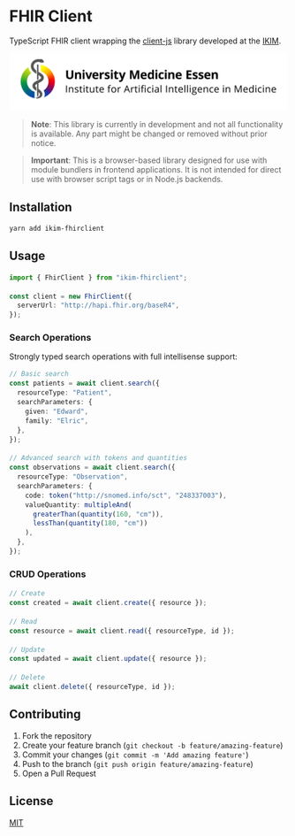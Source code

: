 # FHIR Client

TypeScript FHIR client wrapping the [client-js](https://github.com/smart-on-fhir/client-js) library developed at the [IKIM](https://www.ikim.uk-essen.de/).

<img src="./assets/IKIM_logo.jpg" alt="IKIM Logo" width="600"/>

> **Note**: This library is currently in development and not all functionality is available. Any part might be changed or removed without prior notice.

> **Important**: This is a browser-based library designed for use with module bundlers in frontend applications. It is not intended for direct use with browser script tags or in Node.js backends.

## Installation

```bash
yarn add ikim-fhirclient
```

## Usage

```typescript
import { FhirClient } from "ikim-fhirclient";

const client = new FhirClient({
  serverUrl: "http://hapi.fhir.org/baseR4",
});
```

### Search Operations

Strongly typed search operations with full intellisense support:

```typescript
// Basic search
const patients = await client.search({
  resourceType: "Patient",
  searchParameters: {
    given: "Edward",
    family: "Elric",
  },
});

// Advanced search with tokens and quantities
const observations = await client.search({
  resourceType: "Observation",
  searchParameters: {
    code: token("http://snomed.info/sct", "248337003"),
    valueQuantity: multipleAnd(
      greaterThan(quantity(160, "cm")),
      lessThan(quantity(180, "cm"))
    ),
  },
});
```

### CRUD Operations

```typescript
// Create
const created = await client.create({ resource });

// Read
const resource = await client.read({ resourceType, id });

// Update
const updated = await client.update({ resource });

// Delete
await client.delete({ resourceType, id });
```

## Contributing

1. Fork the repository
2. Create your feature branch (`git checkout -b feature/amazing-feature`)
3. Commit your changes (`git commit -m 'Add amazing feature'`)
4. Push to the branch (`git push origin feature/amazing-feature`)
5. Open a Pull Request

## License

[MIT](./LICENSE)
